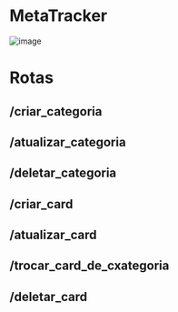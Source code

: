 # MetaTracker
![image](https://github.com/JvRosa/MetaTracker/assets/110125524/58855daf-b799-4a86-9aa6-6db38f2e7260)

# Rotas
## /criar_categoria
## /atualizar_categoria
## /deletar_categoria

## /criar_card
## /atualizar_card
## /trocar_card_de_cxategoria
## /deletar_card


